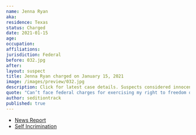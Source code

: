 ```yaml
---
name: Jenna Ryan
aka:
residence: Texas
status: Charged
date: 2021-01-15
age:
occupation:
affiliations:
jurisdiction: Federal
before: 032.jpg
after:
layout: suspect
title: Jenna Ryan charged on January 15, 2021
image: /images/preview/032.jpg
description: Click for latest case details. Suspects considered innocent until proven guilty.
quote: "Can’t face federal charges for exercising my right to freedom of speech and assembly"
author: seditiontrack
published: true
---
```


- [News Report](https://www.thedailybeast.com/jenna-ryan-texas-real-estate-agent-who-flew-to-dc-on-private-jet-arrested-in-capitol-riots)
- [Self Incrimination](https://twitter.com/NewsJunkieBlu/status/1347634376142630915?s=20)
